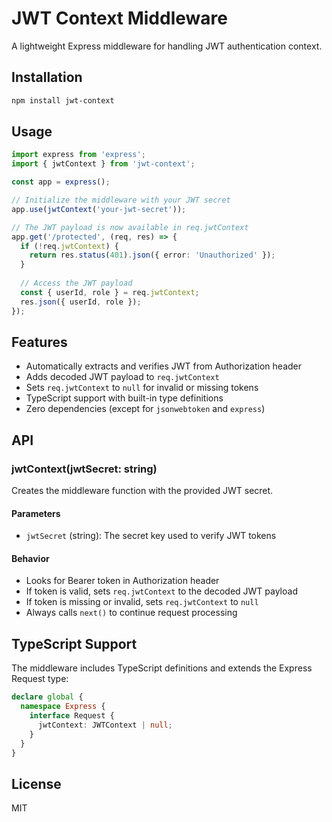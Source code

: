 # JWT Context Middleware

A lightweight Express middleware for handling JWT authentication context.

## Installation

```bash
npm install jwt-context
```

## Usage

```typescript
import express from 'express';
import { jwtContext } from 'jwt-context';

const app = express();

// Initialize the middleware with your JWT secret
app.use(jwtContext('your-jwt-secret'));

// The JWT payload is now available in req.jwtContext
app.get('/protected', (req, res) => {
  if (!req.jwtContext) {
    return res.status(401).json({ error: 'Unauthorized' });
  }
  
  // Access the JWT payload
  const { userId, role } = req.jwtContext;
  res.json({ userId, role });
});
```

## Features

- Automatically extracts and verifies JWT from Authorization header
- Adds decoded JWT payload to `req.jwtContext`
- Sets `req.jwtContext` to `null` for invalid or missing tokens
- TypeScript support with built-in type definitions
- Zero dependencies (except for `jsonwebtoken` and `express`)

## API

### jwtContext(jwtSecret: string)

Creates the middleware function with the provided JWT secret.

#### Parameters

- `jwtSecret` (string): The secret key used to verify JWT tokens

#### Behavior

- Looks for Bearer token in Authorization header
- If token is valid, sets `req.jwtContext` to the decoded JWT payload
- If token is missing or invalid, sets `req.jwtContext` to `null`
- Always calls `next()` to continue request processing

## TypeScript Support

The middleware includes TypeScript definitions and extends the Express Request type:

```typescript
declare global {
  namespace Express {
    interface Request {
      jwtContext: JWTContext | null;
    }
  }
}
```

## License

MIT